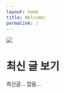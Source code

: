 ```yaml
---
layout: home
title: Welcome!
permalink: /
---
```


![]({{site.baseurl}}/assets/gitbook/images/main.jpg)

# 최신 글 보기

최신글... 없음...
